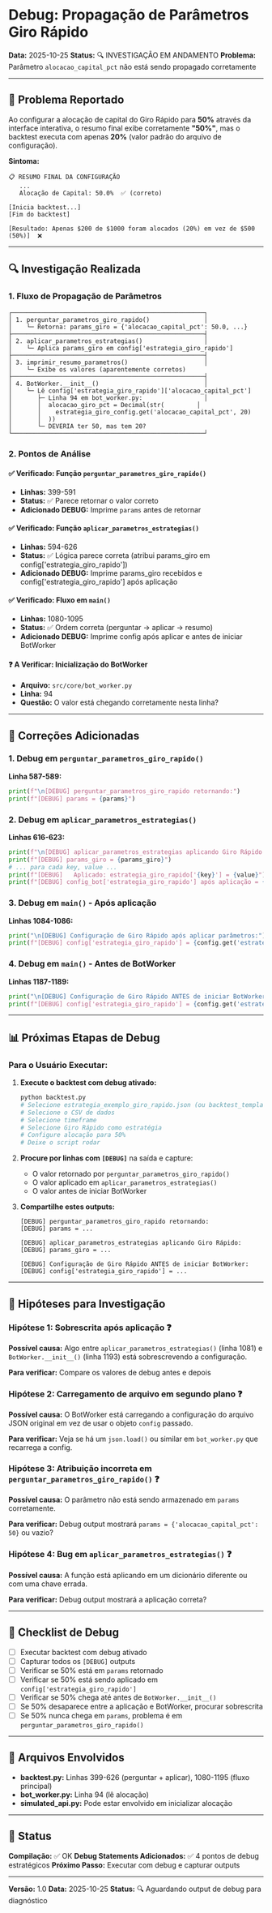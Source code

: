 # Debug: Propagação de Parâmetros Giro Rápido

**Data:** 2025-10-25
**Status:** 🔍 INVESTIGAÇÃO EM ANDAMENTO
**Problema:** Parâmetro `alocacao_capital_pct` não está sendo propagado corretamente

---

## 🐛 Problema Reportado

Ao configurar a alocação de capital do Giro Rápido para **50%** através da interface interativa, o resumo final exibe corretamente **"50%"**, mas o backtest executa com apenas **20%** (valor padrão do arquivo de configuração).

**Sintoma:**
```
📋 RESUMO FINAL DA CONFIGURAÇÃO
   ...
   Alocação de Capital: 50.0%  ✅ (correto)

[Inicia backtest...]
[Fim do backtest]

[Resultado: Apenas $200 de $1000 foram alocados (20%) em vez de $500 (50%)]  ❌
```

---

## 🔍 Investigação Realizada

### 1. Fluxo de Propagação de Parâmetros

```
┌─────────────────────────────────────────────────────┐
│ 1. perguntar_parametros_giro_rapido()               │
│    └─ Retorna: params_giro = {'alocacao_capital_pct': 50.0, ...}
├─────────────────────────────────────────────────────┤
│ 2. aplicar_parametros_estrategias()                 │
│    └─ Aplica params_giro em config['estrategia_giro_rapido']
├─────────────────────────────────────────────────────┤
│ 3. imprimir_resumo_parametros()                     │
│    └─ Exibe os valores (aparentemente corretos)
├─────────────────────────────────────────────────────┤
│ 4. BotWorker.__init__()                             │
│    └─ Lê config['estrategia_giro_rapido']['alocacao_capital_pct']
│       ├─ Linha 94 em bot_worker.py:                 │
│       │  alocacao_giro_pct = Decimal(str(         │
│       │    estrategia_giro_config.get('alocacao_capital_pct', 20)
│       │  ))
│       └─ DEVERIA ter 50, mas tem 20?
└─────────────────────────────────────────────────────┘
```

### 2. Pontos de Análise

#### ✅ Verificado: Função `perguntar_parametros_giro_rapido()`
- **Linhas:** 399-591
- **Status:** ✅ Parece retornar o valor correto
- **Adicionado DEBUG:** Imprime `params` antes de retornar

#### ✅ Verificado: Função `aplicar_parametros_estrategias()`
- **Linhas:** 594-626
- **Status:** ✅ Lógica parece correta (atribui params_giro em config['estrategia_giro_rapido'])
- **Adicionado DEBUG:** Imprime params_giro recebidos e config['estrategia_giro_rapido'] após aplicação

#### ✅ Verificado: Fluxo em `main()`
- **Linhas:** 1080-1095
- **Status:** ✅ Ordem correta (perguntar → aplicar → resumo)
- **Adicionado DEBUG:** Imprime config após aplicar e antes de iniciar BotWorker

#### ❓ A Verificar: Inicialização do BotWorker
- **Arquivo:** `src/core/bot_worker.py`
- **Linha:** 94
- **Questão:** O valor está chegando corretamente nesta linha?

---

## 🔧 Correções Adicionadas

### 1. Debug em `perguntar_parametros_giro_rapido()`
**Linha 587-589:**
```python
print(f"\n[DEBUG] perguntar_parametros_giro_rapido retornando:")
print(f"[DEBUG] params = {params}")
```

### 2. Debug em `aplicar_parametros_estrategias()`
**Linhas 616-623:**
```python
print(f"\n[DEBUG] aplicar_parametros_estrategias aplicando Giro Rápido:")
print(f"[DEBUG] params_giro = {params_giro}")
# ... para cada key, value ...
print(f"[DEBUG]   Aplicado: estrategia_giro_rapido['{key}'] = {value}")
print(f"[DEBUG] config_bot['estrategia_giro_rapido'] após aplicação = {config_bot['estrategia_giro_rapido']}")
```

### 3. Debug em `main()` - Após aplicação
**Linhas 1084-1086:**
```python
print("\n[DEBUG] Configuração de Giro Rápido após aplicar parâmetros:")
print(f"[DEBUG] config['estrategia_giro_rapido'] = {config.get('estrategia_giro_rapido', {})}")
```

### 4. Debug em `main()` - Antes de BotWorker
**Linhas 1187-1189:**
```python
print("\n[DEBUG] Configuração de Giro Rápido ANTES de iniciar BotWorker:")
print(f"[DEBUG] config['estrategia_giro_rapido'] = {config.get('estrategia_giro_rapido', {})}")
```

---

## 📊 Próximas Etapas de Debug

### Para o Usuário Executar:

1. **Execute o backtest com debug ativado:**
   ```bash
   python backtest.py
   # Selecione estrategia_exemplo_giro_rapido.json (ou backtest_template.json)
   # Selecione o CSV de dados
   # Selecione timeframe
   # Selecione Giro Rápido como estratégia
   # Configure alocação para 50%
   # Deixe o script rodar
   ```

2. **Procure por linhas com `[DEBUG]`** na saída e capture:
   - O valor retornado por `perguntar_parametros_giro_rapido()`
   - O valor aplicado em `aplicar_parametros_estrategias()`
   - O valor antes de iniciar BotWorker

3. **Compartilhe estes outputs:**
   ```
   [DEBUG] perguntar_parametros_giro_rapido retornando:
   [DEBUG] params = ...

   [DEBUG] aplicar_parametros_estrategias aplicando Giro Rápido:
   [DEBUG] params_giro = ...

   [DEBUG] Configuração de Giro Rápido ANTES de iniciar BotWorker:
   [DEBUG] config['estrategia_giro_rapido'] = ...
   ```

---

## 🎯 Hipóteses para Investigação

### Hipótese 1: Sobrescrita após aplicação ❓
**Possível causa:** Algo entre `aplicar_parametros_estrategias()` (linha 1081) e `BotWorker.__init__()` (linha 1193) está sobrescrevendo a configuração.

**Para verificar:** Compare os valores de debug antes e depois

### Hipótese 2: Carregamento de arquivo em segundo plano ❓
**Possível causa:** O BotWorker está carregando a configuração do arquivo JSON original em vez de usar o objeto `config` passado.

**Para verificar:** Veja se há um `json.load()` ou similar em `bot_worker.py` que recarrega a config.

### Hipótese 3: Atribuição incorreta em `perguntar_parametros_giro_rapido()` ❓
**Possível causa:** O parâmetro não está sendo armazenado em `params` corretamente.

**Para verificar:** Debug output mostrará `params = {'alocacao_capital_pct': 50}` ou vazio?

### Hipótese 4: Bug em `aplicar_parametros_estrategias()` ❓
**Possível causa:** A função está aplicando em um dicionário diferente ou com uma chave errada.

**Para verificar:** Debug output mostrará a aplicação correta?

---

## 📝 Checklist de Debug

- [ ] Executar backtest com debug ativado
- [ ] Capturar todos os `[DEBUG]` outputs
- [ ] Verificar se 50% está em `params` retornado
- [ ] Verificar se 50% está sendo aplicado em `config['estrategia_giro_rapido']`
- [ ] Verificar se 50% chega até antes de `BotWorker.__init__()`
- [ ] Se 50% desaparece entre a aplicação e BotWorker, procurar sobrescrita
- [ ] Se 50% nunca chega em `params`, problema é em `perguntar_parametros_giro_rapido()`

---

## 🔗 Arquivos Envolvidos

- **backtest.py:** Linhas 399-626 (perguntar + aplicar), 1080-1195 (fluxo principal)
- **bot_worker.py:** Linha 94 (lê alocação)
- **simulated_api.py:** Pode estar envolvido em inicializar alocação

---

## 📌 Status

**Compilação:** ✅ OK
**Debug Statements Adicionados:** ✅ 4 pontos de debug estratégicos
**Próximo Passo:** Executar com debug e capturar outputs

---

**Versão:** 1.0
**Data:** 2025-10-25
**Status:** 🔍 Aguardando output de debug para diagnóstico
